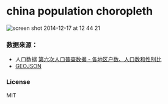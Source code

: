 china population choropleth
=======================

![screen shot 2014-12-17 at 12 44 21](https://cloud.githubusercontent.com/assets/1183541/5457499/f80f2604-8585-11e4-8ed1-623c9d00a6c1.png)

### 数据来源：

* 人口数据 [第六次人口普查数据 - 各地区户数、人口数和性别比](http://www.stats.gov.cn/tjsj/pcsj/rkpc/6rp/indexce.htm)
* [GEOJSON](https://github.com/x6doooo/GeoMap/tree/master/json)

### License

MIT